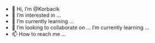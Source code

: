 - 👋 Hi, I’m @Korbacik
- 👀 I’m interested in ...
- 🌱 I’m currently learning ...
- 💞️ I’m looking to collaborate on ... I’m currently learning ...
- 📫 How to reach me ...

<!---
Korbacik/Korbacik is a ✨ special ✨ repository because its `README.md` (this file) appears on your GitHub profile.
You can click the Preview link to take a look at your changes.
--->
